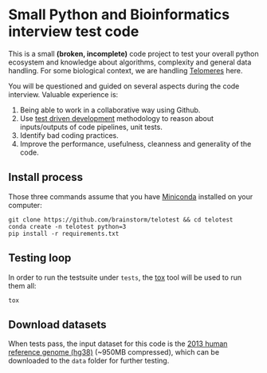 # Small Python and Bioinformatics interview test code

This is a small **(broken, incomplete)** code project to test your overall python ecosystem and knowledge about algorithms, complexity and general data handling. For some biological context, we are handling [Telomeres][telomeres] here.

You will be questioned and guided on several aspects during the code interview. Valuable 
experience is:

1) Being able to work in a collaborative way using Github.
2) Use [test driven development][TDD] methodology to reason about inputs/outputs of code pipelines, unit tests.
3) Identify bad coding practices.
4) Improve the performance, usefulness, cleanness and generality of the code.

## Install process

Those three commands assume that you have [Miniconda][miniconda] installed on your computer:

	git clone https://github.com/brainstorm/telotest && cd telotest
    conda create -n telotest python=3
	pip install -r requirements.txt

## Testing loop

In order to run the testsuite under `tests`, the [tox][tox] tool will be used to run them all:

    tox

## Download datasets

When tests pass, the input dataset for this code is the [2013 human reference genome (hg38)][hg38] (~950MB compressed), which can be downloaded to the `data` folder for further testing.

[TDD]: https://en.wikipedia.org/wiki/Test-driven_development
[tox]: https://tox.readthedocs.io/en/latest/
[hg38]: http://hgdownload.cse.ucsc.edu/goldenPath/hg38/bigZips/hg38.fa.gz
[miniconda]: https://conda.io/miniconda.html
[telomeres]: https://en.wikipedia.org/wiki/Telomere
